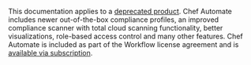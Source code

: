 <div class="alert-danger">

This documentation applies to a [deprecated
product](/versions.html#deprecated-products-and-versions). Chef Automate
includes newer out-of-the-box compliance profiles, an improved
compliance scanner with total cloud scanning functionality, better
visualizations, role-based access control and many other features. Chef
Automate is included as part of the Workflow license agreement and is
[available via subscription](https://www.chef.io/pricing/).

</div>